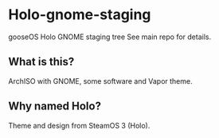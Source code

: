 # Holo-gnome-staging
gooseOS Holo GNOME staging tree
See main repo for details.

## What is this?
ArchISO with GNOME, some software and Vapor theme.

## Why named Holo?
Theme and design from SteamOS 3 (Holo).
